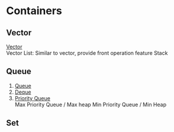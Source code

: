 # Containers
## Vector
[Vector](Vectors.md)  
Vector
List: Similar to vector, provide front operation feature
Stack

## Queue
1. [Queue](Queue.md)  
2. [Deque](Deque.md)  
3. [Priority Queue](priority%20queue.md)  
         Max Priority Queue / Max heap
         Min Priority Queue / Min Heap
         
## Set

         



